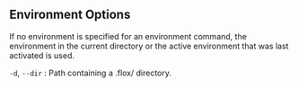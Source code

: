 ## Environment Options

If no environment is specified for an environment command,
the environment in the current directory
or the active environment that was last activated is used.

`-d`, `--dir`
:   Path containing a .flox/ directory.
